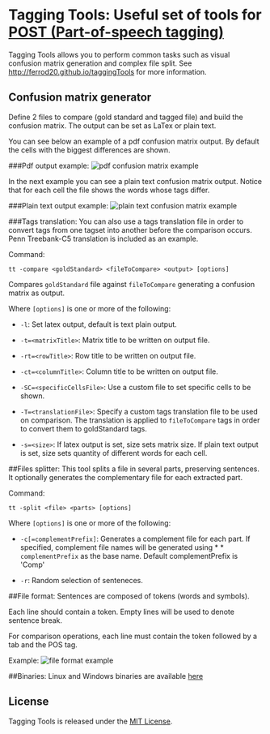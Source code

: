 # Tagging Tools: Useful set of tools for [POST (Part-of-speech tagging)](http://en.wikipedia.org/wiki/Part-of-speech_tagging)

Tagging Tools allows you to perform common tasks such as visual confusion matrix generation and complex file split. 
See http://ferrod20.github.io/taggingTools for more information.

## Confusion matrix generator
Define 2 files to compare (gold standard and tagged file) and build the confusion matrix. The output can be set as LaTex or plain text.

You can see below an example of a pdf confusion matrix output. By default the cells with the biggest differences are shown.

###Pdf output example:
![pdf confusion matrix example](https://raw.github.com/ferrod20/taggingTools/gh-pages/images/confusionMatrixPdf.png)

In the next example you can see a plain text confusion matrix output. Notice that for each cell the file shows the words whose tags differ.

###Plain text output example:
![plain text confusion matrix example](https://raw.github.com/ferrod20/taggingTools/gh-pages/images/plainTextConfusionMatrixComparision.png)

###Tags translation:
You can also use a tags translation file in order to convert tags from one tagset into another before the comparison occurs. Penn Treebank-C5 translation is included as an example.

Command:
```dos
tt -compare <goldStandard> <fileToCompare> <output> [options]
```

Compares `goldStandard` file against `fileToCompare` generating a confusion matrix as output.

Where `[options]` is one or more of the following:

* `-l`: Set latex output, default is text plain output.

* `-t=<matrixTitle>`: Matrix title to be written on output file.

* `-rt=<rowTitle>`: Row title to be written on output file.

* `-ct=<columnTitle>`: Column title to be written on output file.

* `-SC=<specificCellsFile>`: Use a custom file to set specific cells to be shown.

* `-T=<translationFile>`: Specify a custom tags translation file to be used on comparison. The 
translation is applied to `fileToCompare` tags in order to convert them to goldStandard tags.

* `-s=<size>`: If latex output is set, size sets matrix size. If plain text output is set, size sets quantity of different words for each cell.

##Files splitter:
This tool splits a file in several parts, preserving sentences.
It optionally generates the complementary file for each extracted part.

Command:
```dos
tt -split <file> <parts> [options]
```
Where `[options]` is one or more of the following:

* `-c[=complementPrefix]`: Generates a complement file for each part. If specified, complement file names will be generated using * * `complementPrefix` as the base name. Default complementPrefix is 'Comp'

* `-r`: Random selection of senteneces.

##File format:
Sentences are composed of tokens (words and symbols).

Each line should contain a token. Empty lines will be used to denote sentence break.

For comparison operations, each line must contain the token followed by a tab and the POS tag.

Example:
![file format example](https://raw.github.com/ferrod20/taggingTools/gh-pages/images/fileFormat.png)

##Binaries:
Linux and Windows binaries are available [here](https://github.com/ferrod20/taggingTools/tree/binaries)

## License

Tagging Tools is released under the [MIT License](http://opensource.org/licenses/MIT).
